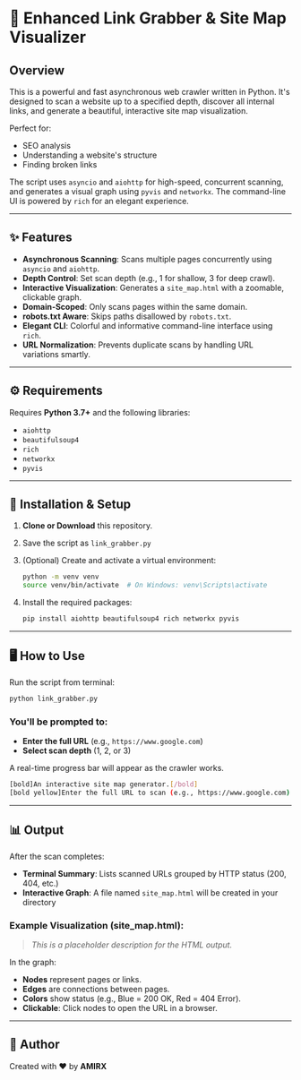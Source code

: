 # 📖 Enhanced Link Grabber & Site Map Visualizer

## Overview

This is a powerful and fast asynchronous web crawler written in Python. It's designed to scan a website up to a specified depth, discover all internal links, and generate a beautiful, interactive site map visualization.

Perfect for:

* SEO analysis
* Understanding a website's structure
* Finding broken links

The script uses `asyncio` and `aiohttp` for high-speed, concurrent scanning, and generates a visual graph using `pyvis` and `networkx`. The command-line UI is powered by `rich` for an elegant experience.

---

## ✨ Features

* **Asynchronous Scanning**: Scans multiple pages concurrently using `asyncio` and `aiohttp`.
* **Depth Control**: Set scan depth (e.g., 1 for shallow, 3 for deep crawl).
* **Interactive Visualization**: Generates a `site_map.html` with a zoomable, clickable graph.
* **Domain-Scoped**: Only scans pages within the same domain.
* **robots.txt Aware**: Skips paths disallowed by `robots.txt`.
* **Elegant CLI**: Colorful and informative command-line interface using `rich`.
* **URL Normalization**: Prevents duplicate scans by handling URL variations smartly.

---

## ⚙️ Requirements

Requires **Python 3.7+** and the following libraries:

* `aiohttp`
* `beautifulsoup4`
* `rich`
* `networkx`
* `pyvis`

---

## 🚀 Installation & Setup

1. **Clone or Download** this repository.
2. Save the script as `link_grabber.py`
3. (Optional) Create and activate a virtual environment:

   ```bash
   python -m venv venv
   source venv/bin/activate  # On Windows: venv\Scripts\activate
   ```
4. Install the required packages:

   ```bash
   pip install aiohttp beautifulsoup4 rich networkx pyvis
   ```

---

## 🖥️ How to Use

Run the script from terminal:

```bash
python link_grabber.py
```

### You'll be prompted to:

* **Enter the full URL** (e.g., `https://www.google.com`)
* **Select scan depth** (1, 2, or 3)

A real-time progress bar will appear as the crawler works.

```bash
[bold]An interactive site map generator.[/bold]
[bold yellow]Enter the full URL to scan (e.g., https://www.google.com):[/bold yellow]
```

---

## 📊 Output

After the scan completes:

* **Terminal Summary**: Lists scanned URLs grouped by HTTP status (200, 404, etc.)
* **Interactive Graph**: A file named `site_map.html` will be created in your directory

### Example Visualization (site\_map.html):

> *This is a placeholder description for the HTML output.*

In the graph:

* **Nodes** represent pages or links.
* **Edges** are connections between pages.
* **Colors** show status (e.g., Blue = 200 OK, Red = 404 Error).
* **Clickable**: Click nodes to open the URL in a browser.

---

## 📝 Author

Created with ❤️ by **AMIRX**
